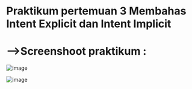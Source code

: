 # Praktikum pertemuan 3 Membahas Intent Explicit dan Intent Implicit
# -->Screenshoot praktikum :
![image](https://user-images.githubusercontent.com/72422140/141043674-ebb1c7ba-f58c-47bc-8bee-c57d19a6abe6.png)

![image](https://user-images.githubusercontent.com/72422140/141043815-c09d1aeb-c304-48a4-a21c-2beccae54db0.png)


